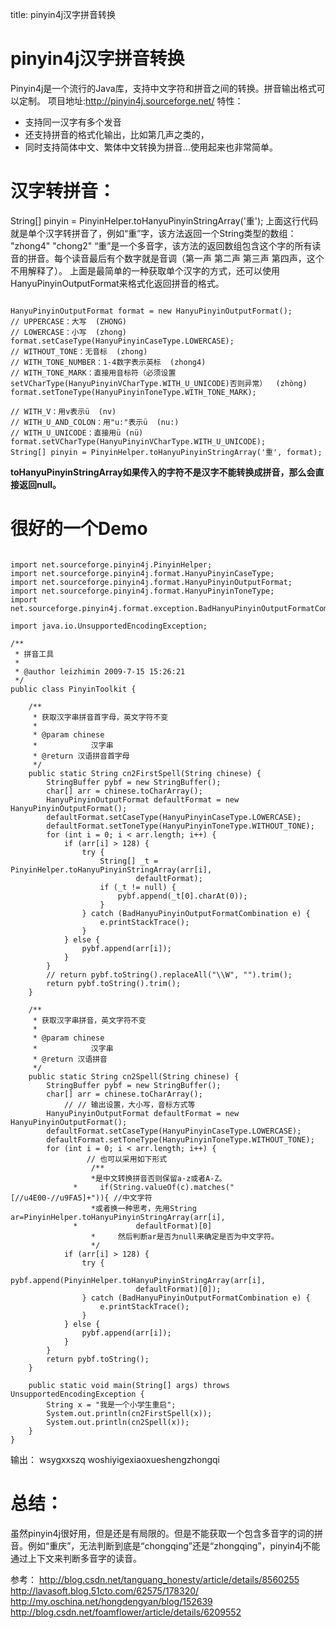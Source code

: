 title: pinyin4j汉字拼音转换 

#  pinyin4j汉字拼音转换 

Pinyin4j是一个流行的Java库，支持中文字符和拼音之间的转换。拼音输出格式可以定制。
项目地址:http://pinyin4j.sourceforge.net/ 
特性：
+ 支持同一汉字有多个发音
+ 还支持拼音的格式化输出，比如第几声之类的，
+ 同时支持简体中文、繁体中文转换为拼音…使用起来也非常简单。
#  汉字转拼音： 
String[] pinyin = PinyinHelper.toHanyuPinyinStringArray('重');
上面这行代码就是单个汉字转拼音了，例如“重”字，该方法返回一个String类型的数组：
"zhong4"
"chong2"
“重”是一个多音字，该方法的返回数组包含这个字的所有读音的拼音。每个读音最后有个数字就是音调（第一声 第二声 第三声 第四声，这个不用解释了）。
上面是最简单的一种获取单个汉字的方式，还可以使用HanyuPinyinOutputFormat来格式化返回拼音的格式。
```

HanyuPinyinOutputFormat format = new HanyuPinyinOutputFormat();
// UPPERCASE：大写  (ZHONG)
// LOWERCASE：小写  (zhong)
format.setCaseType(HanyuPinyinCaseType.LOWERCASE);
// WITHOUT_TONE：无音标  (zhong)
// WITH_TONE_NUMBER：1-4数字表示英标  (zhong4)
// WITH_TONE_MARK：直接用音标符（必须设置setVCharType(HanyuPinyinVCharType.WITH_U_UNICODE)否则异常）  (zhòng)
format.setToneType(HanyuPinyinToneType.WITH_TONE_MARK);

// WITH_V：用v表示ü  (nv)
// WITH_U_AND_COLON：用"u:"表示ü  (nu:)
// WITH_U_UNICODE：直接用ü (nü)
format.setVCharType(HanyuPinyinVCharType.WITH_U_UNICODE);
String[] pinyin = PinyinHelper.toHanyuPinyinStringArray('重', format);

```
**toHanyuPinyinStringArray如果传入的字符不是汉字不能转换成拼音，那么会直接返回null。**

#  很好的一个Demo 

```

import net.sourceforge.pinyin4j.PinyinHelper;
import net.sourceforge.pinyin4j.format.HanyuPinyinCaseType;
import net.sourceforge.pinyin4j.format.HanyuPinyinOutputFormat;
import net.sourceforge.pinyin4j.format.HanyuPinyinToneType;
import net.sourceforge.pinyin4j.format.exception.BadHanyuPinyinOutputFormatCombination;

import java.io.UnsupportedEncodingException;

/**
 * 拼音工具
 * 
 * @author leizhimin 2009-7-15 15:26:21
 */
public class PinyinToolkit {

	/**
	 * 获取汉字串拼音首字母，英文字符不变
	 * 
	 * @param chinese
	 *            汉字串
	 * @return 汉语拼音首字母
	 */
	public static String cn2FirstSpell(String chinese) {
		StringBuffer pybf = new StringBuffer();
		char[] arr = chinese.toCharArray();
		HanyuPinyinOutputFormat defaultFormat = new HanyuPinyinOutputFormat();
		defaultFormat.setCaseType(HanyuPinyinCaseType.LOWERCASE);
		defaultFormat.setToneType(HanyuPinyinToneType.WITHOUT_TONE);
		for (int i = 0; i < arr.length; i++) {
			if (arr[i] > 128) {
				try {
					String[] _t = PinyinHelper.toHanyuPinyinStringArray(arr[i],
							defaultFormat);
					if (_t != null) {
						pybf.append(_t[0].charAt(0));
					}
				} catch (BadHanyuPinyinOutputFormatCombination e) {
					e.printStackTrace();
				}
			} else {
				pybf.append(arr[i]);
			}
		}
		// return pybf.toString().replaceAll("\\W", "").trim();
		return pybf.toString().trim();
	}

	/**
	 * 获取汉字串拼音，英文字符不变
	 * 
	 * @param chinese
	 *            汉字串
	 * @return 汉语拼音
	 */
	public static String cn2Spell(String chinese) {
		StringBuffer pybf = new StringBuffer();
		char[] arr = chinese.toCharArray();
          	// // 输出设置，大小写，音标方式等
		HanyuPinyinOutputFormat defaultFormat = new HanyuPinyinOutputFormat();
		defaultFormat.setCaseType(HanyuPinyinCaseType.LOWERCASE);
		defaultFormat.setToneType(HanyuPinyinToneType.WITHOUT_TONE);
		for (int i = 0; i < arr.length; i++) {
                 // 也可以采用如下形式
                  /**
                  *是中文转换拼音否则保留a-z或者A-Z。
			  * 	if(String.valueOf(c).matches("[//u4E00-//u9FA5]+")){ //中文字符
                  *或者换一种思考，先用String ar=PinyinHelper.toHanyuPinyinStringArray(arr[i],
			  *				defaultFormat)[0]
                  *     然后判断ar是否为null来确定是否为中文字符。                 
                  */
			if (arr[i] > 128) {
				try {
					pybf.append(PinyinHelper.toHanyuPinyinStringArray(arr[i],
							defaultFormat)[0]);
				} catch (BadHanyuPinyinOutputFormatCombination e) {
					e.printStackTrace();
				}
			} else {
				pybf.append(arr[i]);
			}
		}
		return pybf.toString();
	}

	public static void main(String[] args) throws UnsupportedEncodingException {
		String x = "我是一个小学生重启";
		System.out.println(cn2FirstSpell(x));
		System.out.println(cn2Spell(x));
	}
}

```
输出：
wsygxxszq
woshiyigexiaoxueshengzhongqi
#  总结： 

虽然pinyin4j很好用，但是还是有局限的。但是不能获取一个包含多音字的词的拼音。例如“重庆”，无法判断到底是“chongqing”还是“zhongqing”，pinyin4j不能通过上下文来判断多音字的读音。

参考：
http://blog.csdn.net/tanguang_honesty/article/details/8560255
http://lavasoft.blog.51cto.com/62575/178320/
http://my.oschina.net/hongdengyan/blog/152639
http://blog.csdn.net/foamflower/article/details/6209552